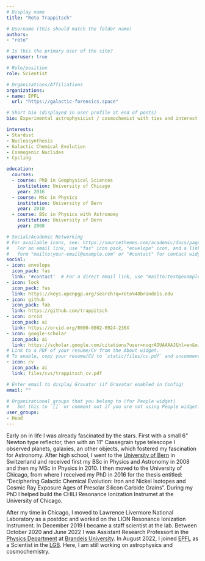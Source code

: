 ```yaml
---
# Display name
title: "Reto Trappitsch"

# Username (this should match the folder name)
authors:
- "reto"

# Is this the primary user of the site?
superuser: true

# Role/position
role: Scientist

# Organizations/Affiliations
organizations:
- name: EPFL
  url: "https://galactic-forensics.space"

# Short bio (displayed in user profile at end of posts)
bio: Experimental astrophysicist / cosmochemist with ties and interest in code development and numerical modeling.

interests:
- Stardust
- Nucleosynthesis
- Galactic Chemical Evolution
- Cosmogenic Nuclides
- Cycling

education:
  courses:
  - course: PhD in Geophysical Sciences
    institution: University of Chicago
    year: 2016
  - course: MSc in Physics
    institution: University of Bern
    year: 2010
  - course: BSc in Physics with Astronomy
    institution: University of Bern
    year: 2008

# Social/Academic Networking
# For available icons, see: https://sourcethemes.com/academic/docs/page-builder/#icons
#   For an email link, use "fas" icon pack, "envelope" icon, and a link in the
#   form "mailto:your-email@example.com" or "#contact" for contact widget.
social:
- icon: envelope
  icon_pack: fas
  link: '#contact'  # For a direct email link, use "mailto:test@example.org".
- icon: lock
  icon_pack: fas
  link: https://keys.openpgp.org/search?q=reto%40brandeis.edu
- icon: github
  icon_pack: fab
  link: https://github.com/trappitsch
- icon: orcid
  icon_pack: ai
  link: https://orcid.org/0000-0002-0924-236X
- icon: google-scholar
  icon_pack: ai
  link: https://scholar.google.com/citations?user=nuqrAOUAAAAJ&hl=en&oi=ao
# Link to a PDF of your resume/CV from the About widget.
# To enable, copy your resume/CV to `static/files/cv.pdf` and uncomment the lines below.
- icon: cv
  icon_pack: ai
  link: files/cvs/trappitsch_cv.pdf

# Enter email to display Gravatar (if Gravatar enabled in Config)
email: ""

# Organizational groups that you belong to (for People widget)
#   Set this to `[]` or comment out if you are not using People widget.
user_groups:
- Head
---
```


Early on in life I was already fascinated by the stars. First with a small 6" Newton type reflector,
then with an 11" Cassegrain type telescope I observed planets, galaxies, an other objects, which fostered my fascination for
Astronomy. After high school, I went to the <a href="https://www.unibe.ch" target="_blank">University of Bern</a>
in Switzerland and received first my BSc in Physics and Astronomy in 2008 and then my 
MSc in Physics in 2010. I then moved to the University of Chicago, from where I received my PhD
in 2016 for the thesis entitled: “Deciphering Galactic Chemical Evolution: Iron and Nickel Isotopes 
and Cosmic Ray Exposure Ages of Presolar Silicon Carbide Grains”. During my PhD I helped build the
CHILI Resonance Ionization Instrumet at the University of Chicago. 

After my time in Chicago, I moved to Lawrence Livermore National Laboratory as a postdoc and worked
on the LION Resonance Ionization Instrument. In December 2019 I became a staff scientist at the lab.
Between October 2020 and June 2022 I was Assistant Research Professort in 
the <a href="https://www.brandeis.edu/physics/index.html" target="_blank">Physics Department</a> 
at <a href="https://www.brandeis.edu" target="_blank">Brandeis University</a>.
In August 2022, I joined <a href="https://www.epfl.ch">EPFL</a> as a Scientist in the
<a href="https://www.epfl.ch/labs/lgb/">LGB</a>. 
Here, I am still working on astrophysics and cosmochemistry.
